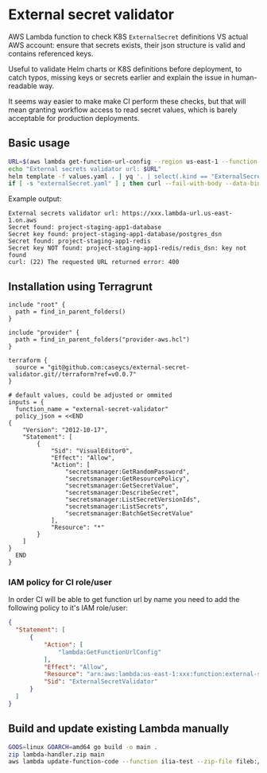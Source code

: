 # External secret validator

AWS Lambda function to check K8S `ExternalSecret` definitions VS actual AWS account: ensure that secrets exists, their json structure is valid and contains referenced keys.

Useful to validate Helm charts or K8S definitions before deployment, to catch typos, missing keys or secrets earlier and explain the issue in human-readable way.

It seems way easier to make make CI perform these checks, but that will mean granting workflow access to read secret values, which is barely acceptable for production deployments.

## Basic usage

```bash
URL=$(aws lambda get-function-url-config --region us-east-1 --function-name external-secret-validator --query 'FunctionUrl' --output text)
echo "External secrets validator url: $URL"
helm template -f values.yaml . | yq '. | select(.kind == "ExternalSecret")' | tee externalSecret.yaml
if [ -s "externalSecret.yaml" ] ; then curl --fail-with-body --data-binary @externalSecret.yaml $URL?region=us-east-1; fi
```

Example output:

```
External secrets validator url: https://xxx.lambda-url.us-east-1.on.aws
Secret found: project-staging-app1-database
Secret key found: project-staging-app1-database/postgres_dsn
Secret found: project-staging-app1-redis
Secret key NOT found: project-staging-app1-redis/redis_dsn: key not found
curl: (22) The requested URL returned error: 400
```

## Installation using Terragrunt

```hcl
include "root" {
  path = find_in_parent_folders()
}

include "provider" {
  path = find_in_parent_folders("provider-aws.hcl")
}

terraform {
  source = "git@github.com:caseycs/external-secret-validator.git//terraform?ref=v0.0.7"
}

# default values, could be adjusted or ommited
inputs = {
  function_name = "external-secret-validator"
  policy_json = <<END
{
    "Version": "2012-10-17",
    "Statement": [
        {
            "Sid": "VisualEditor0",
            "Effect": "Allow",
            "Action": [
                "secretsmanager:GetRandomPassword",
                "secretsmanager:GetResourcePolicy",
                "secretsmanager:GetSecretValue",
                "secretsmanager:DescribeSecret",
                "secretsmanager:ListSecretVersionIds",
                "secretsmanager:ListSecrets",
                "secretsmanager:BatchGetSecretValue"
            ],
            "Resource": "*"
        }
    ]
}
  END
}
```

### IAM policy for CI role/user

In order CI will be able to get function url by name you need to add the following policy to it's IAM role/user:

```json
{
  "Statement": [
      {
          "Action": [
              "lambda:GetFunctionUrlConfig"
          ],
          "Effect": "Allow",
          "Resource": "arn:aws:lambda:us-east-1:xxx:function:external-secret-validator",
          "Sid": "ExternalSecretValidator"
      }
  ]
}
```

## Build and update existing Lambda manually

```bash
GOOS=linux GOARCH=amd64 go build -o main .
zip lambda-handler.zip main
aws lambda update-function-code --function ilia-test --zip-file fileb://lambda-handler.zip
```
